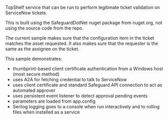 TopShelf service that can be run to perform legitimate ticket validation on ServiceNow tickets.

This is built using the SafeguardDotNet nuget package from nuget.org, not using the source code from the repo.

The current sample makes sure that the configuration item in the ticket matches the asset requested.
It also makes sure that the requester is the same as the assignee on the ticket.

This sample demonstrates:

- thumbprint-based client certificate authentication from a Windows host (most secure method)
- uses A2A for fetching credential to talk to ServiceNow
- uses client certificate and standard Safeguard API connection to act as automated approver
- uses persistent event listener to detect approval pending events
- parameters are loaded from app.config
- Serilog logging goes to a console when run interactively and to rolling files when installed as a service
